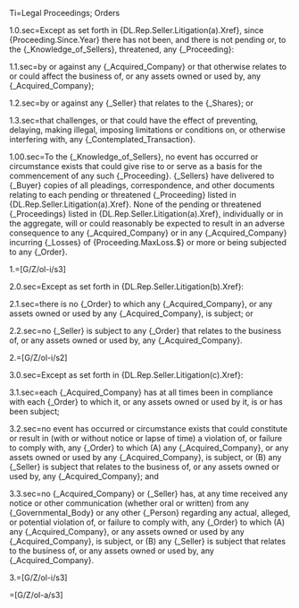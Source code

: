 Ti=Legal Proceedings; Orders

1.0.sec=Except as set forth in {DL.Rep.Seller.Litigation(a).Xref}, since {Proceeding.Since.Year} there has not been, and there is not pending or, to the {_Knowledge_of_Sellers}, threatened, any {_Proceeding}:

1.1.sec=by or against any {_Acquired_Company} or that otherwise relates to or could affect the business of, or any assets owned or used by, any {_Acquired_Company};

1.2.sec=by or against any {_Seller} that relates to the {_Shares}; or

1.3.sec=that challenges, or that could have the effect of preventing, delaying, making illegal, imposing limitations or conditions on, or otherwise interfering with, any {_Contemplated_Transaction}.

1.00.sec=To the {_Knowledge_of_Sellers}, no event has occurred or circumstance exists that could give rise to or serve as a basis for the commencement of any such {_Proceeding}.  {_Sellers} have delivered to {_Buyer} copies of all pleadings, correspondence, and other documents relating to each pending or threatened {_Proceeding} listed in {DL.Rep.Seller.Litigation(a).Xref}.  None of the pending or threatened {_Proceedings} listed in {DL.Rep.Seller.Litigation(a).Xref}, individually or in the aggregate, will or could reasonably be expected to result in an adverse consequence to any {_Acquired_Company} or in any {_Acquired_Company} incurring {_Losses} of {Proceeding.MaxLoss.$} or more or being subjected to any {_Order}.

1.=[G/Z/ol-i/s3]

2.0.sec=Except as set forth in {DL.Rep.Seller.Litigation(b).Xref}:

2.1.sec=there is no {_Order} to which any {_Acquired_Company}, or any assets owned or used by any {_Acquired_Company}, is subject; or

2.2.sec=no {_Seller} is subject to any {_Order} that relates to the business of, or any assets owned or used by, any {_Acquired_Company}.

2.=[G/Z/ol-i/s2]

3.0.sec=Except as set forth in {DL.Rep.Seller.Litigation(c).Xref}:

3.1.sec=each {_Acquired_Company} has at all times been in compliance with each {_Order} to which it, or any assets owned or used by it, is or has been subject;

3.2.sec=no event has occurred or circumstance exists that could constitute or result in (with or without notice or lapse of time) a violation of, or failure to comply with, any {_Order} to which (A) any {_Acquired_Company}, or any assets owned or used by any {_Acquired_Company}, is subject, or (B) any {_Seller} is subject that relates to the business of, or any assets owned or used by, any {_Acquired_Company}; and

3.3.sec=no {_Acquired_Company} or {_Seller} has, at any time received any notice or other communication (whether oral or written) from any {_Governmental_Body} or any other {_Person} regarding any actual, alleged, or potential violation of, or failure to comply with, any {_Order} to which (A) any {_Acquired_Company}, or any assets owned or used by any {_Acquired_Company}, is subject, or (B) any {_Seller} is subject that relates to the business of, or any assets owned or used by, any {_Acquired_Company}.

3.=[G/Z/ol-i/s3]

=[G/Z/ol-a/s3]
